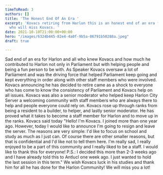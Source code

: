 ```yaml
---
timeToRead: 3
authors: []
title: 'The Honest End Of An Era '
excerpt: 'Kovacs retiring from Harlon this is an honest end of an era for all Harlonians
  who will miss Kovacs. '
date: 2021-10-10T21:00:00+00:00
hero: "/images/6324b445-82e4-4a0f-9b5a-06791b50288a.jpeg"
draft: true

---
```

Sad end of an era for Harlon and all who knew Kovacs and how much he contributed to Harlon not only in Parliament but with helping people and being a fun person to be with. As Speaker Kovacs oversaw a lot of Parliament and was the driving force that helped Parliament keep going and kept everything in order along with other staff members who were involved. Kovacs announcing he has decided to retire came as a shock to everyone who has come to know the consistency of Parliament and Kovacs help on all issues. Kovacs was also a senior moderator who helped keep Harlon City Server a welcoming community with staff members who are always there to help and people everyone could rely on. Kovacs rose up through ranks from being a resident to a builder, to helper, and lastly senior moderator. He has proved what it takes to become a staff member for Harlon and to move up in the ranks. Kovacs said today "Hello! I'm Kovacs. I joined more than one year ago. However, today I would like to announce I'm going to resign and leave the server. The reasons are very simple: I'd like to focus on school and study as much as I just can. Of course there are other smaller reasons, but that is confidential and I'd like not to tell them here. I'm really sad, I really enjoyed to be a part of this community and I really liked to be a staff. I would like to thank this for everyone! P.S.: I decided this more than 2-3 weeks ago and I have already told this to Antlucl one week ago. I just wanted to hold the last session in this term." We wish Kovacs luck in his studies and thank him for all he has done for the Harlon Community! We will miss you a lot! 